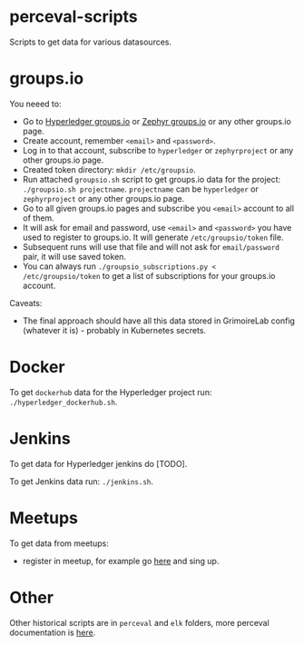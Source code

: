 # perceval-scripts
Scripts to get data for various datasources.


# groups.io

You neeed to:

- Go to [Hyperledger groups.io](https://lists.hyperledger.org/g/main) or [Zephyr groups.io](https://lists.zephyrproject.org/g/main) or any other groups.io page.
- Create account, remember `<email>` and `<password>`.
- Log in to that account, subscribe to `hyperledger` or `zephyrproject` or any other groups.io page.
- Created token directory: `mkdir /etc/groupsio`.
- Run attached `groupsio.sh` script to get groups.io data for the project: `./groupsio.sh projectname`. `projectname` can be `hyperledger` or `zephyrproject` or any other groups.io page.
- Go to all given groups.io pages and subscribe you `<email>` account to all of them.
- It will ask for email and password, use `<email>` and `<password>` you have used to register to groups.io. It will generate `/etc/groupsio/token` file.
- Subsequent runs will use that file and will not ask for `email/password` pair, it will use saved token.
- You can always run `./groupsio_subscriptions.py < /etc/groupsio/token` to get a list of subscriptions for your groups.io account.

Caveats:

- The final approach should have all this data stored in GrimoireLab config (whatever it is) - probably in Kubernetes secrets.


# Docker

To get `dockerhub` data for the Hyperledger project run: `./hyperledger_dockerhub.sh`.


# Jenkins

To get data for Hyperledger jenkins do [TODO].

To get Jenkins data run: `./jenkins.sh`.


# Meetups

To get data from meetups:

- register in meetup, for example go [here](https://www.meetup.com/pro/hyperledger) and sing up.


# Other

Other historical scripts are in `perceval` and `elk` folders, more perceval documentation is [here](https://buildmedia.readthedocs.org/media/pdf/perceval/latest/perceval.pdf).
